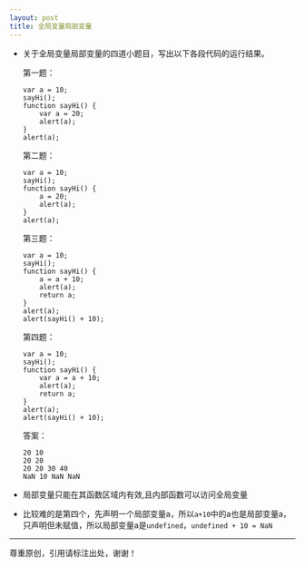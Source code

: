 ```yaml
---
layout: post
title: 全局变量局部变量
---
```


*	关于全局变量局部变量的四道小题目，写出以下各段代码的运行结果。

	第一题：

		var a = 10;
		sayHi();
		function sayHi() {
			var a = 20;
		    alert(a);
		}
		alert(a);
        
	第二题：

    	var a = 10;
        sayHi();
        function sayHi() {
            a = 20;
            alert(a);
        }
        alert(a);
        
	第三题：

        var a = 10;
        sayHi();
        function sayHi() {
            a = a + 10;
            alert(a);
            return a;
        }
        alert(a);
        alert(sayHi() + 10);
        
	第四题：

        var a = 10;
        sayHi();
        function sayHi() {
            var a = a + 10;
            alert(a);
            return a;
        }
        alert(a);
        alert(sayHi() + 10);

	答案：

		20 10
		20 20
		20 20 30 40
		NaN 10 NaN NaN

*	局部变量只能在其函数区域内有效,且内部函数可以访问全局变量
*	比较难的是第四个，先声明一个局部变量a，所以`a+10`中的a也是局部变量a，只声明但未赋值，所以局部变量a是`undefined`，`undefined + 10 = NaN`


        
		
        

---
尊重原创，引用请标注出处，谢谢！







